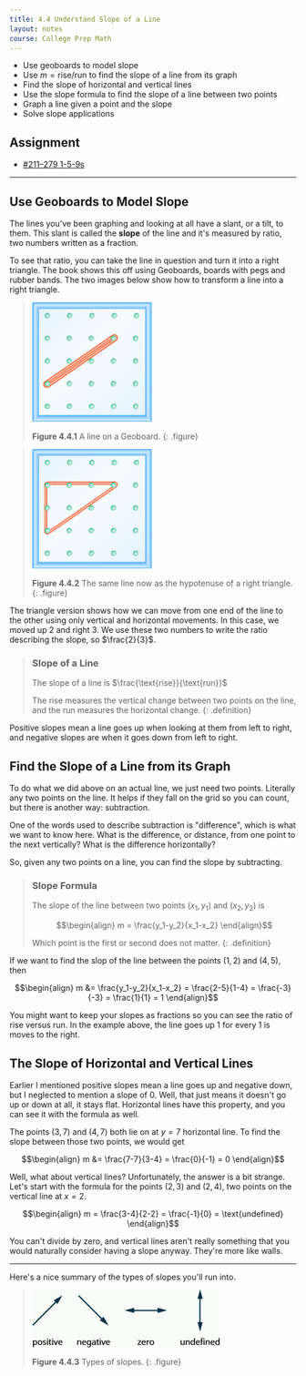 ```yaml
---
title: 4.4 Understand Slope of a Line
layout: notes
course: College Prep Math
---
```


- Use geoboards to model slope
- Use $m=\text{rise}/\text{run}$ to find the slope of a line from its graph
- Find the slope of horizontal and vertical lines
- Use the slope formula to find the slope of a line between two points
- Graph a line given a point and the slope
- Solve slope applications

## Assignment

- [#211–279 1-5-9s](https://openstax.org/books/elementary-algebra-2e/pages/4-4-understand-slope-of-a-line#fs-id1169597872953)

---

## Use Geoboards to Model Slope

The lines you've been graphing and looking at all have a slant, or a tilt, to them. This slant is called the **slope** of the line and it's measured by ratio, two numbers written as a fraction.

To see that ratio, you can take the line in question and turn it into a right triangle. The book shows this off using Geoboards, boards with pegs and rubber bands. The two images below show how to transform a line into a right triangle.

> ![Line on a Geoboard](./img/4-4-geo-line.jpg)
>
> **Figure 4.4.1** A line on a Geoboard.
{: .figure}

> ![Now it's a triangle.](./img/4-4-geo-tri.jpg)
>
> **Figure 4.4.2** The same line now as the hypotenuse of a right triangle.
{: .figure}

The triangle version shows how we can move from one end of the line to the other using only vertical and horizontal movements. In this case, we moved up $2$ and right $3$. We use these two numbers to write the ratio describing the slope, so $\frac{2}{3}$.

> ### Slope of a Line
>
> The slope of a line is $\frac{\text{rise}}{\text{run}}$
>
> The rise measures the vertical change between two points on the line, and the run measures the horizontal change.
{: .definition}

Positive slopes mean a line goes up when looking at them from left to right, and negative slopes are when it goes down from left to right.

## Find the Slope of a Line from its Graph

To do what we did above on an actual line, we just need two points. Literally any two points on the line. It helps if they fall on the grid so you can count, but there is another way: subtraction.

One of the words used to describe subtraction is "difference", which is what we want to know here. What is the difference, or distance, from one point to the next vertically? What is the difference horizontally?

So, given any two points on a line, you can find the slope by subtracting.

> ### Slope Formula
>
> The slope of the line between two points $(x_1,y_1)$ and $(x_2,y_2)$ is
>
> $$\begin{align}
> m = \frac{y_1-y_2}{x_1-x_2}
> \end{align}$$
>
> Which point is the first or second does not matter.
{: .definition}

If we want to find the slop of the line between the points $(1,2)$ and $(4,5)$, then

$$\begin{align}
m &= \frac{y_1-y_2}{x_1-x_2} = \frac{2-5}{1-4} 
  = \frac{-3}{-3} 
  = \frac{1}{1} = 1
\end{align}$$

You might want to keep your slopes as fractions so you can see the ratio of rise versus run. In the example above, the line goes up $1$ for every $1$ is moves to the right.

## The Slope of Horizontal and Vertical Lines

Earlier I mentioned positive slopes mean a line goes up and negative down, but I neglected to mention a slope of $0$. Well, that just means it doesn't go up or down at all, it stays flat. Horizontal lines have this property, and you can see it with the formula as well.

The points $(3,7)$ and $(4,7)$ both lie on at $y=7$ horizontal line. To find the slope between those two points, we would get

$$\begin{align}
m &= \frac{7-7}{3-4} = \frac{0}{-1} = 0
\end{align}$$

Well, what about vertical lines? Unfortunately, the answer is a bit strange. Let's start with the formula for the points $(2,3)$ and $(2,4)$, two points on the vertical line at $x=2$.

$$\begin{align}
m = \frac{3-4}{2-2} = \frac{-1}{0} = \text{undefined}
\end{align}$$

You can't divide by zero, and vertical lines aren't really something that you would naturally consider having a slope anyway. They're more like walls.

---

Here's a nice summary of the types of slopes you'll run into.

> ![Types of slopes](./img/4-4-slopes.jpg)
>
> **Figure 4.4.3** Types of slopes.
{: .figure}
